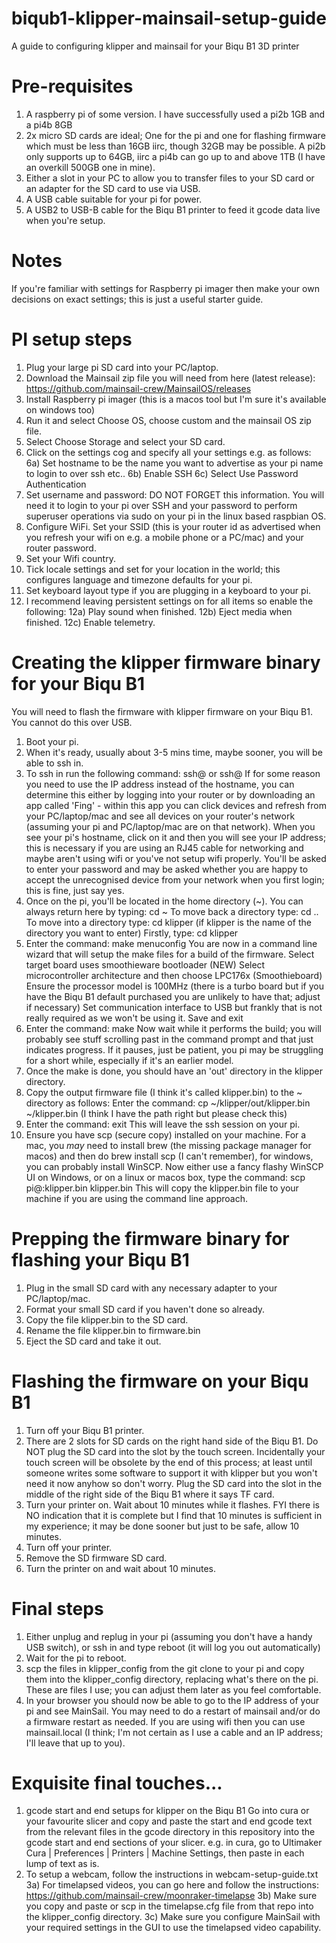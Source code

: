 # biqub1-klipper-mainsail-setup-guide
A guide to configuring klipper and mainsail for your Biqu B1 3D printer

# Pre-requisites
1) A raspberry pi of some version.  I have successfully used a pi2b 1GB and a pi4b 8GB
2) 2x micro SD cards are ideal; One for the pi and one for flashing firmware which must be less than 16GB iirc, though 32GB may be possible.  A pi2b only supports up to 64GB, iirc a pi4b can go up to and above 1TB (I have an overkill 500GB one in mine).
4) Either a slot in your PC to allow you to transfer files to your SD card or an adapter for the SD card to use via USB.
5) A USB cable suitable for your pi for power.
6) A USB2 to USB-B cable for the Biqu B1 printer to feed it gcode data live when you're setup.

# Notes
If you're familiar with settings for Raspberry pi imager then make your own decisions on exact settings; this is just a useful starter guide.

# PI setup steps
1) Plug your large pi SD card into your PC/laptop.
2) Download the Mainsail zip file you will need from here (latest release): https://github.com/mainsail-crew/MainsailOS/releases
3) Install Raspberry pi imager (this is a macos tool but I'm sure it's available on windows too)
4) Run it and select Choose OS, choose custom and the mainsail OS zip file.
5) Select Choose Storage and select your SD card.
6) Click on the settings cog and specify all your settings e.g. as follows:
6a) Set hostname to be the name you want to advertise as your pi name to login to over ssh etc..
6b) Enable SSH
6c) Select Use Password Authentication
7) Set username and password: DO NOT FORGET this information.  You will need it to login to your pi over SSH and your password to perform superuser operations via sudo on your pi in the linux based raspbian OS.
8) Configure WiFi.  Set your SSID (this is your router id as advertised when you refresh your wifi on e.g. a mobile phone or a PC/mac) and your router password.
9) Set your Wifi country.
10) Tick locale settings and set for your location in the world; this configures language and timezone defaults for your pi.
11) Set keyboard layout type if you are plugging in a keyboard to your pi.
12) I recommend leaving persistent settings on for all items so enable the following:
12a) Play sound when finished.
12b) Eject media when finished.
12c) Enable telemetry.

# Creating the klipper firmware binary for your Biqu B1
You will need to flash the firmware with klipper firmware on your Biqu B1.  You cannot do this over USB.
1) Boot your pi.
2) When it's ready, usually about 3-5 mins time, maybe sooner, you will be able to ssh in.
3) To ssh in run the following command: ssh@<insert hostname here without corner brackets> or ssh@<insert IP address without corner brackets>
  If for some reason you need to use the IP address instead of the hostname, you can determine this either by logging into your router or by downloading an app called 'Fing' - within this app you can click devices and refresh from your PC/laptop/mac and see all devices on your router's network (assuming your pi and PC/laptop/mac are on that network).  When you see your pi's hostname, click on it and then you will see your IP address; this is necessary if you are using an RJ45 cable for networking and maybe aren't using wifi or you've not setup wifi properly.
  You'll be asked to enter your password and may be asked whether you are happy to accept the unrecognised device from your network when you first login; this is fine, just say yes.
4) Once on the pi, you'll be located in the home directory (~).  You can always return here by typing: cd ~
  To move back a directory type: cd ..
  To move into a directory type: cd klipper (if klipper is the name of the directory you want to enter)
  Firstly, type: cd klipper
5) Enter the command: make menuconfig
  You are now in a command line wizard that will setup the make files for a build of the firmware.
  Select target board uses smoothieware bootloader (NEW)
  Select microcontroller architecture and then choose LPC176x (Smoothieboard)
  Ensure the processor model is 100MHz (there is a turbo board but if you have the Biqu B1 default purchased you are unlikely to have that; adjust if necessary)
  Set communication interface to USB but frankly that is not really required as we won't be using it.
  Save and exit
6) Enter the command: make
  Now wait while it performs the build; you will probably see stuff scrolling past in the command prompt and that just indicates progress.  If it pauses, just be patient, you pi may be struggling for a short while, especially if it's an earlier model.
7) Once the make is done, you should have an 'out' directory in the klipper directory.
8) Copy the output firmware file (I think it's called klipper.bin) to the ~ directory as follows:
  Enter the command: cp ~/klipper/out/klipper.bin ~/klipper.bin (I think I have the path right but please check this)
9) Enter the command: exit
  This will leave the ssh session on your pi.
10) Ensure you have scp (secure copy) installed on your machine.  For a mac, you _may_ need to install brew (the missing package manager for macos) and then do brew install scp (I can't remember), for windows, you can probably install WinSCP.
  Now either use a fancy flashy WinSCP UI on Windows, or on a linux or macos box, type the command: scp pi@<insert IP address here for pi>:klipper.bin klipper.bin
  This will copy the klipper.bin file to your machine if you are using the command line approach.

# Prepping the firmware binary for flashing your Biqu B1
1) Plug in the small SD card with any necessary adapter to your PC/laptop/mac.
2) Format your small SD card if you haven't done so already.
3) Copy the file klipper.bin to the SD card.
4) Rename the file klipper.bin to firmware.bin
5) Eject the SD card and take it out.
  
# Flashing the firmware on your Biqu B1
1) Turn off your Biqu B1 printer.
2) There are 2 slots for SD cards on the right hand side of the Biqu B1.  Do NOT plug the SD card into the slot by the touch screen.  Incidentally your touch screen will be obsolete by the end of this process; at least until someone writes some software to support it with klipper but you won't need it now anyhow so don't worry.
Plug the SD card into the slot in the middle of the right side of the Biqu B1 where it says TF card.
3) Turn your printer on.  Wait about 10 minutes while it flashes.  FYI there is NO indication that it is complete but I find that 10 minutes is sufficient in my experience; it may be done sooner but just to be safe, allow 10 minutes.
4) Turn off your printer.
5) Remove the SD firmware SD card.
6) Turn the printer on and wait about 10 minutes.

# Final steps
1) Either unplug and replug in your pi (assuming you don't have a handy USB switch), or ssh in and type reboot (it will log you out automatically)
2) Wait for the pi to reboot.
3) scp the files in klipper_config from the git clone to your pi and copy them into the klipper_config directory, replacing what's there on the pi.  These are files I use; you can adjust them later as you feel comfortable.
4) In your browser you should now be able to go to the IP address of your pi and see MainSail.  You may need to do a restart of mainsail and/or do a firmware restart as needed.  If you are using wifi then you can use mainsail.local (I think; I'm not certain as I use a cable and an IP address; I'll leave that up to you).

# Exquisite final touches...
  1) gcode start and end setups for klipper on the Biqu B1
Go into cura or your favourite slicer and copy and paste the start and end gcode text from the relevant files in the gcode directory in this repository into the
gcode start and end sections of your slicer.  e.g. in cura, go to Ultimaker Cura | Preferences | Printers | Machine Settings, then paste in each lump of text as is.
  2) To setup a webcam, follow the instructions in webcam-setup-guide.txt
  3a) For timelapsed videos, you can go here and follow the instructions: https://github.com/mainsail-crew/moonraker-timelapse
  3b) Make sure you copy and paste or scp in the timelapse.cfg file from that repo into the klipper_config directory.
  3c) Make sure you configure MainSail with your required settings in the GUI to use the timelapsed video capability.
